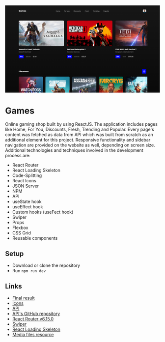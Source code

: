 ![Alt games](https://raw.githubusercontent.com/artyom285/portfolio/master/assets/portfolio/web-store.png)

# Games

Online gaming shop built by using ReactJS. The application includes pages like Home, For You, Discounts, Fresh, Trending and Popular. Every page's content was fetched as data from API which was built from scratch as an additional element for this project. Responsive functionality and sidebar navigation are provided on the website as well, depending on screen size. Additional technologies and techniques involved in the development process are:

* React Router
* React Loading Skeleton
* Code-Splitting
* React Icons
* JSON Server
* NPM
* API
* useState hook
* useEffect hook
* Custom hooks (useFect hook)
* Swiper
* Props
* Flexbox
* CSS Grid
* Reusable components

## Setup

* Download or clone the repository
* Run ```npm run dev```

## Links

* [Final result](https://games285.netlify.app/)
* [Icons](https://react-icons.github.io/react-icons/)
* [API](https://games-api-m8ak.onrender.com/games)
* [API's GitHub repository](https://github.com/artyom285/web-store-api)
* [React Router v6.15.0](https://reactrouter.com/en/main)
* [Swiper](https://swiperjs.com/)
* [React Loading Skeleton](https://www.npmjs.com/package/react-loading-skeleton)
* [Media files resource](https://store.epicgames.com/en-US/)